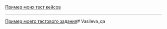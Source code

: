 [Пример моих тест кейсов](https://docs.google.com/spreadsheets/d/1RRCjc5E2JDPQQB8c437COV0DgPJ9qbBG2N4FFz-fj14/edit#gid=306401338)

---

[Пример моего тестового задания](https://docs.google.com/spreadsheets/d/1K1pvUsbCbSvDsj6RG7931SYvuDYYRGwu0mzXub8S62A/edit#gid=1981122389)# Vasileva_qa